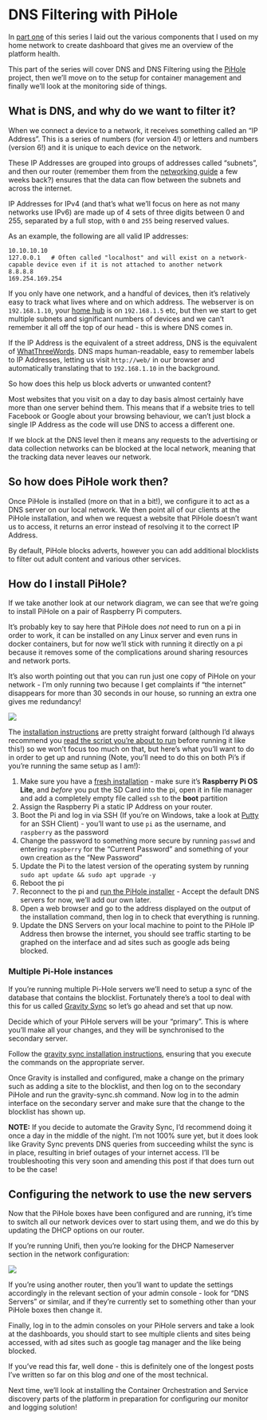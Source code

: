
# DNS Filtering with PiHole

In [part one](container-visibility-and-dashboards.md) of this series I laid out the various components that I used on my home network to create dashboard that gives me an overview of the platform health.

This part of the series will cover DNS and DNS Filtering using the [PiHole](https://www.pi-hole.net/) project, then we’ll move on to the setup for container management and finally we’ll look at the monitoring side of things.

## What is DNS, and why do we want to filter it?

When we connect a device to a network, it receives something called an “IP Address”. This is a series of numbers (for version 4!) or letters and numbers (version 6!) and it is unique to each device on the network.

These IP Addresses are grouped into groups of addresses called “subnets”, and then our router (remember them from the [networking guide](https://www.budgetsmarthome.co.uk/2021/02/09/the-network-part-2-routers-switches-and-access-points/) a few weeks back?) ensures that the data can flow between the subnets and across the internet.

IP Addresses for IPv4 (and that’s what we’ll focus on here as not many networks use IPv6) are made up of 4 sets of three digits between 0 and 255, separated by a full stop, with `0` and `255` being reserved values.

As an example, the following are all valid IP addresses:

```
10.10.10.10
127.0.0.1   # Often called "localhost" and will exist on a network-capable device even if it is not attached to another network
8.8.8.8     
169.254.169.254
```

If you only have one network, and a handful of devices, then it’s relatively easy to track what lives where and on which address. The webserver is on `192.168.1.10`, your [home hub](https://www.budgetsmarthome.co.uk/2021/02/02/choosing-a-hub/) is on `192.168.1.5` etc, but then we start to get multiple subnets and significant numbers of devices and we can’t remember it all off the top of our head - this is where DNS comes in.

If the IP Address is the equivalent of a street address, DNS is the equivalent of [WhatThreeWords](https://what3words.com/). DNS maps human-readable, easy to remember labels to IP Addresses, letting us visit `http://web/` in our browser and automatically translating that to `192.168.1.10` in the background.

So how does this help us block adverts or unwanted content?

Most websites that you visit on a day to day basis almost certainly have more than one server behind them. This means that if a website tries to tell Facebook or Google about your browsing behaviour, we can’t just block a single IP Address as the code will use DNS to access a different one.

If we block at the DNS level then it means any requests to the advertising or data collection networks can be blocked at the local network, meaning that the tracking data never leaves our network.

## So how does PiHole work then?

Once PiHole is installed (more on that in a bit!), we configure it to act as a DNS server on our local network. We then point all of our clients at the PiHole installation, and when we request a website that PiHole doesn’t want us to access, it returns an error instead of resolving it to the correct IP Address.

By default, PiHole blocks adverts, however you can add additional blocklists to filter out adult content and various other services.

## How do I install PiHole?

If we take another look at our network diagram, we can see that we’re going to install PiHole on a pair of Raspberry Pi computers.

It’s probably key to say here that PiHole does _not_ need to run on a pi in order to work, it can be installed on any Linux server and even runs in docker containers, but for now we’ll stick with running it directly on a pi because it removes some of the complications around sharing resources and network ports.

It’s also worth pointing out that you can run just one copy of PiHole on your network - I’m only running two because I get complaints if “the internet” disappears for more than 30 seconds in our house, so running an extra one gives me redundancy!

[![](https://www.budgetsmarthome.co.uk/img/HomeLabOverview.png)](https://www.budgetsmarthome.co.uk/img/HomeLabOverview.png)

The [installation instructions](https://github.com/pi-hole/pi-hole/#one-step-automated-install) are pretty straight forward (although I’d always recommend you [read the script you’re about to run](https://github.com/pi-hole/pi-hole/blob/master/automated%20install/basic-install.sh) before running it like this!) so we won’t focus too much on that, but here’s what you’ll want to do in order to get up and running (Note, you’ll need to do this on both Pi’s if you’re running the same setup as I am!):

1.  Make sure you have a [fresh installation](https://www.raspberrypi.org/software/operating-systems/) - make sure it’s **Raspberry Pi OS Lite**, and _before_ you put the SD Card into the pi, open it in file manager and add a completely empty file called `ssh` to the **boot** partition
2.  Assign the Raspberry Pi a static IP Address on your router.
3.  Boot the Pi and log in via SSH (If you’re on Windows, take a look at [Putty](https://www.putty.org/) for an SSH Client) - you’ll want to use `pi` as the username, and `raspberry` as the password
4.  Change the password to something more secure by running `passwd` and entering `raspberry` for the “Current Password” and something of your own creation as the “New Password”
5.  Update the Pi to the latest version of the operating system by running `sudo apt update && sudo apt upgrade -y`
6.  Reboot the pi
7.  Reconnect to the pi and [run the PiHole installer](https://github.com/pi-hole/pi-hole/#one-step-automated-install) - Accept the default DNS servers for now, we’ll add our own later.
8.  Open a web browser and go to the address displayed on the output of the installation command, then log in to check that everything is running.
9.  Update the DNS Servers on your local machine to point to the PiHole IP Address then browse the internet, you should see traffic starting to be graphed on the interface and ad sites such as google ads being blocked.

### Multiple Pi-Hole instances

If you’re running multiple Pi-Hole servers we’ll need to setup a sync of the database that contains the blocklist. Fortunately there’s a tool to deal with this for us called [Gravity Sync](https://github.com/vmstan/gravity-sync/) so let’s go ahead and set that up now.

Decide which of your PiHole servers will be your “primary”. This is where you’ll make all your changes, and they will be synchronised to the secondary server.

Follow the [gravity sync installation instructions](https://github.com/vmstan/gravity-sync/wiki/Installing), ensuring that you execute the commands on the appropriate server.

Once Gravity is installed and configured, make a change on the primary such as adding a site to the blocklist, and then log on to the secondary PiHole and run the gravity-sync.sh command. Now log in to the admin interface on the secondary server and make sure that the change to the blocklist has shown up.

**NOTE:** If you decide to automate the Gravity Sync, I’d recommend doing it once a day in the middle of the night. I’m not 100% sure yet, but it does look like Gravity Sync prevents DNS queries from succeeding whilst the sync is in place, resulting in brief outages of your internet access. I’ll be troubleshooting this very soon and amending this post if that does turn out to be the case!

## Configuring the network to use the new servers

Now that the PiHole boxes have been configured and are running, it’s time to switch all our network devices over to start using them, and we do this by updating the DHCP options on our router.

If you’re running Unifi, then you’re looking for the DHCP Nameserver section in the network configuration:

[![](https://www.budgetsmarthome.co.uk/img/UnifiNameServers.png)](https://www.budgetsmarthome.co.uk/img/UnifiNameServers.png)

If you’re using another router, then you’ll want to update the settings accordingly in the relevant section of your admin console - look for “DNS Servers” or similar, and if they’re currently set to something other than your PiHole boxes then change it.

Finally, log in to the admin consoles on your PiHole servers and take a look at the dashboards, you should start to see multiple clients and sites being accessed, with ad sites such as google tag manager and the like being blocked.

If you’ve read this far, well done - this is definitely one of the longest posts I’ve written so far on this blog _and_ one of the most technical.

Next time, we’ll look at installing the Container Orchestration and Service discovery parts of the platform in preparation for configuring our monitor and logging solution!